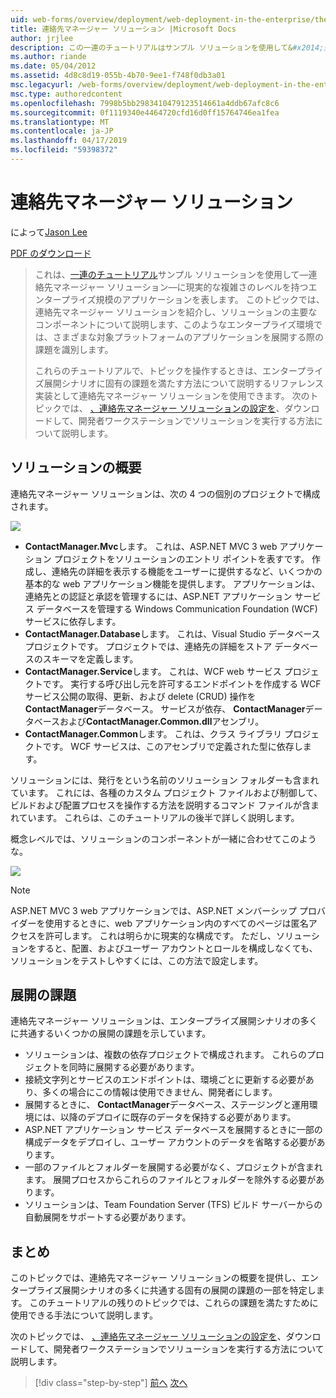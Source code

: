 ```yaml
---
uid: web-forms/overview/deployment/web-deployment-in-the-enterprise/the-contact-manager-solution
title: 連絡先マネージャー ソリューション |Microsoft Docs
author: jrjlee
description: この一連のチュートリアルはサンプル ソリューションを使用して&#x2014;連絡先マネージャー ソリューション&#x2014;現実的なレベルで、エンタープライズ規模のアプリケーションを表す.
ms.author: riande
ms.date: 05/04/2012
ms.assetid: 4d8c8d19-055b-4b70-9ee1-f748f0db3a01
msc.legacyurl: /web-forms/overview/deployment/web-deployment-in-the-enterprise/the-contact-manager-solution
msc.type: authoredcontent
ms.openlocfilehash: 7998b5bb2983410479123514661a4ddb67afc8c6
ms.sourcegitcommit: 0f1119340e4464720cfd16d0ff15764746ea1fea
ms.translationtype: MT
ms.contentlocale: ja-JP
ms.lasthandoff: 04/17/2019
ms.locfileid: "59398372"
---
```

# <a name="the-contact-manager-solution"></a>連絡先マネージャー ソリューション

によって[Jason Lee](https://github.com/jrjlee)

[PDF のダウンロード](https://msdnshared.blob.core.windows.net/media/MSDNBlogsFS/prod.evol.blogs.msdn.com/CommunityServer.Blogs.Components.WeblogFiles/00/00/00/63/56/8130.DeployingWebAppsInEnterpriseScenarios.pdf)

> これは、[一連のチュートリアル](web-deployment-in-the-enterprise.md)サンプル ソリューションを使用して&#x2014;連絡先マネージャー ソリューション&#x2014;に現実的な複雑さのレベルを持つエンタープライズ規模のアプリケーションを表します。 このトピックでは、連絡先マネージャー ソリューションを紹介し、ソリューションの主要なコンポーネントについて説明します、このようなエンタープライズ環境では、さまざまな対象プラットフォームのアプリケーションを展開する際の課題を識別します。
> 
> これらのチュートリアルで、トピックを操作するときは、エンタープライズ展開シナリオに固有の課題を満たす方法について説明するリファレンス実装として連絡先マネージャー ソリューションを使用できます。 次のトピックでは、 [、連絡先マネージャー ソリューションの設定を](setting-up-the-contact-manager-solution.md)、ダウンロードして、開発者ワークステーションでソリューションを実行する方法について説明します。


## <a name="solution-overview"></a>ソリューションの概要

連絡先マネージャー ソリューションは、次の 4 つの個別のプロジェクトで構成されます。

![](the-contact-manager-solution/_static/image1.png)

- **ContactManager.Mvc**します。 これは、ASP.NET MVC 3 web アプリケーション プロジェクトをソリューションのエントリ ポイントを表すです。 作成し、連絡先の詳細を表示する機能をユーザーに提供するなど、いくつかの基本的な web アプリケーション機能を提供します。 アプリケーションは、連絡先との認証と承認を管理するには、ASP.NET アプリケーション サービス データベースを管理する Windows Communication Foundation (WCF) サービスに依存します。
- **ContactManager.Database**します。 これは、Visual Studio データベース プロジェクトです。 プロジェクトでは、連絡先の詳細をストア データベースのスキーマを定義します。
- **ContactManager.Service**します。 これは、WCF web サービス プロジェクトです。 実行する呼び出し元を許可するエンドポイントを作成する WCF サービス公開の取得、更新、および delete (CRUD) 操作を**ContactManager**データベース。 サービスが依存、 **ContactManager**データベースおよび**ContactManager.Common.dll**アセンブリ。
- **ContactManager.Common**します。 これは、クラス ライブラリ プロジェクトです。 WCF サービスは、このアセンブリで定義された型に依存します。

ソリューションには、発行をという名前のソリューション フォルダーも含まれています。 これには、各種のカスタム プロジェクト ファイルおよび制御して、ビルドおよび配置プロセスを操作する方法を説明するコマンド ファイルが含まれています。 これらは、このチュートリアルの後半で詳しく説明します。

概念レベルでは、ソリューションのコンポーネントが一緒に合わせてこのような。

![](the-contact-manager-solution/_static/image2.png)

> [!NOTE]
> ASP.NET MVC 3 web アプリケーションでは、ASP.NET メンバーシップ プロバイダーを使用するときに、web アプリケーション内のすべてのページは匿名アクセスを許可します。 これは明らかに現実的な構成です。 ただし、ソリューションをすると、配置、およびユーザー アカウントとロールを構成しなくても、ソリューションをテストしやすくには、この方法で設定します。


## <a name="deployment-challenges"></a>展開の課題

連絡先マネージャー ソリューションは、エンタープライズ展開シナリオの多くに共通するいくつかの展開の課題を示しています。

- ソリューションは、複数の依存プロジェクトで構成されます。 これらのプロジェクトを同時に展開する必要があります。
- 接続文字列とサービスのエンドポイントは、環境ごとに更新する必要があり、多くの場合にこの情報は使用できません、開発者にします。
- 展開するときに、 **ContactManager**データベース、ステージングと運用環境には、以降のデプロイに既存のデータを保持する必要があります。
- ASP.NET アプリケーション サービス データベースを展開するときに一部の構成データをデプロイし、ユーザー アカウントのデータを省略する必要があります。
- 一部のファイルとフォルダーを展開する必要がなく、プロジェクトが含まれます。 展開プロセスからこれらのファイルとフォルダーを除外する必要があります。
- ソリューションは、Team Foundation Server (TFS) ビルド サーバーからの自動展開をサポートする必要があります。

## <a name="conclusion"></a>まとめ

このトピックでは、連絡先マネージャー ソリューションの概要を提供し、エンタープライズ展開シナリオの多くに共通する固有の展開の課題の一部を特定します。 このチュートリアルの残りのトピックでは、これらの課題を満たすために使用できる手法について説明します。

次のトピックでは、 [、連絡先マネージャー ソリューションの設定を](setting-up-the-contact-manager-solution.md)、ダウンロードして、開発者ワークステーションでソリューションを実行する方法について説明します。

> [!div class="step-by-step"]
> [前へ](web-deployment-in-the-enterprise.md)
> [次へ](setting-up-the-contact-manager-solution.md)
